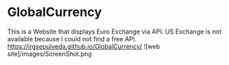 # GlobalCurrency
This is a Website that displays Euro Exchange via API. US Exchange is not available because I could not find a free API. https://jrgsepulveda.github.io/GlobalCurrency/
![web site]/images/ScreenShot.png
